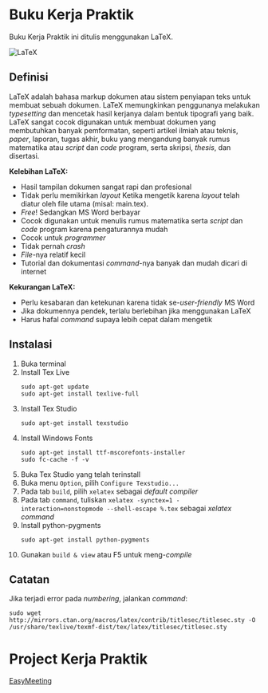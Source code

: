 # Buku Kerja Praktik
Buku Kerja Praktik ini ditulis menggunakan LaTeX.

![LaTeX](https://upload.wikimedia.org/wikipedia/commons/9/92/LaTeX_logo.svg)

## Definisi
LaTeX adalah bahasa markup dokumen atau sistem penyiapan teks untuk membuat sebuah dokumen. LaTeX memungkinkan penggunanya melakukan *typesetting* dan mencetak hasil kerjanya dalam bentuk tipografi yang baik. LaTeX sangat cocok digunakan untuk membuat dokumen yang membutuhkan banyak pemformatan, seperti artikel ilmiah atau teknis, *paper*, laporan, tugas akhir, buku yang mengandung banyak rumus matematika atau *script* dan *code* program, serta skripsi, *thesis*, dan disertasi.

**Kelebihan LaTeX:**
* Hasil tampilan dokumen sangat rapi dan profesional
* Tidak perlu memikirkan *layout* Ketika mengetik karena *layout* telah diatur oleh file utama (misal: main.tex).
* *Free*! Sedangkan MS Word berbayar
* Cocok digunakan untuk menulis rumus matematika serta *script* dan *code* program karena pengaturannya mudah
* Cocok untuk *programmer*
* Tidak pernah *crash*
* *File*-nya relatif kecil
* Tutorial dan dokumentasi *command*-nya banyak dan mudah dicari di internet

**Kekurangan LaTeX:**
* Perlu kesabaran dan ketekunan karena tidak se-*user-friendly* MS Word
* Jika dokumennya pendek, terlalu berlebihan jika menggunakan LaTeX 
* Harus hafal *command* supaya lebih cepat dalam mengetik

## Instalasi
1. Buka terminal
2. Install Tex Live
    ```
    sudo apt-get update
    sudo apt-get install texlive-full
    ```
3. Install Tex Studio
    ```
    sudo apt-get install texstudio
    ```
4. Install Windows Fonts
    ```
    sudo apt-get install ttf-mscorefonts-installer
    sudo fc-cache -f -v
    ```
5. Buka Tex Studio yang telah terinstall
6. Buka menu `Option`, pilih `Configure Texstudio...`
7. Pada tab `build`, pilih `xelatex` sebagai *default compiler*
8. Pada tab `command`, tuliskan `xelatex -synctex=1 -interaction=nonstopmode --shell-escape %.tex` sebagai *xelatex command*
9. Install python-pygments
    ```
    sudo apt-get install python-pygments
    ```
10. Gunakan `build & view` atau F5 untuk meng-*compile*

## Catatan
Jika terjadi error pada *numbering*, jalankan *command*:
```
sudo wget http://mirrors.ctan.org/macros/latex/contrib/titlesec/titlesec.sty -O /usr/share/texlive/texmf-dist/tex/latex/titlesec/titlesec.sty
```

# Project Kerja Praktik

[EasyMeeting](https://github.com/mocatfrio/EasyMeeting)
